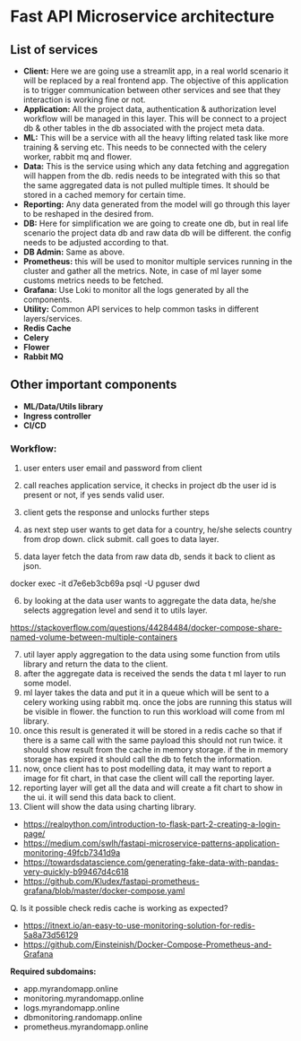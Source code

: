 # Fast API Microservice architecture

## List of services

* __Client:__ Here we are going use a streamlit app, in a real world scenario it will be replaced by a real frontend app. The objective of this application is to trigger communication between other services and see that they interaction is working fine or not.
* __Application:__ All the project data, authentication & authorization level workflow will be managed in this layer. This will be connect to a project db & other tables in the db associated with the project meta data.
* __ML:__ This will be a service with all the heavy lifting related task like more training & serving etc. This needs to be connected with the celery worker, rabbit mq and flower.
* __Data:__ This is the service using which any data fetching and aggregation will happen from the db. redis needs to be integrated with this so that the same aggregated data is not pulled multiple times. It should be stored in a cached memory for certain time.
* __Reporting:__ Any data generated from the model will go through this layer to be reshaped in the desired from.
* __DB:__ Here for simplification we are going to create one db, but in real life scenario the project data db and raw data db will be different. the config needs to be adjusted according to that.
* __DB Admin:__ Same as above.
* __Prometheus:__ this will be used to monitor multiple services running in the cluster and gather all the metrics. Note, in case of ml layer some customs metrics needs to be fetched. 
* __Grafana:__ Use Loki to monitor all the logs generated by all the components. 
* __Utility:__ Common API services to help common tasks in different layers/services.
* __Redis Cache__
* __Celery__
* __Flower__
* __Rabbit MQ__

## __Other important components__

* __ML/Data/Utils library__
* __Ingress controller__
* __CI/CD__


### Workflow:

1. user enters user email and password from client
2. call reaches application service, it checks in project db the user id is present or not, if yes sends valid user.
3. client gets the response and unlocks further steps


4. as next step user wants to get data for a country, he/she selects country from drop down. click submit. call goes to data layer.
5. data layer fetch the data from raw data db, sends it back to client as json.

docker exec -it d7e6eb3cb69a psql -U pguser dwd


6. by looking at the data user wants to aggregate the data data, he/she selects aggregation level and send it to utils layer.

https://stackoverflow.com/questions/44284484/docker-compose-share-named-volume-between-multiple-containers


7. util layer apply aggregation to the data using some function from utils library and return the data to the client.
8. after the aggregate data is received the sends the data t ml layer to run some model.
9.  ml layer takes the data and put it in a queue which will be sent to a celery working using rabbit mq. once the jobs are running this status will be visible in flower. the function to run this workload will come from ml library.
10. once this result is generated it will be stored in a redis cache so that if there is a same call with the same payload this should not run twice. it should show result from the cache in memory storage. if the in memory storage has expired it should call the db to fetch the information.
11. now, once client has to post modelling data, it may want to report a image for fit chart, in that case the client will call the reporting layer.
12. reporting layer will get all the data and will create a fit chart to show in the ui. it will send this data back to client.
13. Client will show the data using charting library. 

* https://realpython.com/introduction-to-flask-part-2-creating-a-login-page/
* https://medium.com/swlh/fastapi-microservice-patterns-application-monitoring-49fcb7341d9a
* https://towardsdatascience.com/generating-fake-data-with-pandas-very-quickly-b99467d4c618
* https://github.com/Kludex/fastapi-prometheus-grafana/blob/master/docker-compose.yaml


Q. Is it possible check redis cache is working as expected?
* https://itnext.io/an-easy-to-use-monitoring-solution-for-redis-5a8a73d56129
* https://github.com/Einsteinish/Docker-Compose-Prometheus-and-Grafana


__Required subdomains:__


* app.myrandomapp.online
* monitoring.myrandomapp.online
* logs.myrandomapp.online
* dbmonitoring.randomapp.online
* prometheus.myrandomapp.online